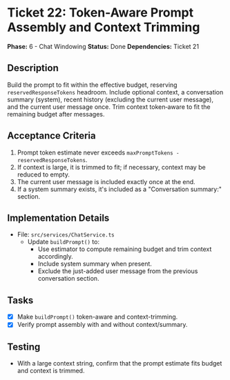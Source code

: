 # Ticket 22: Token-Aware Prompt Assembly and Context Trimming

**Phase:** 6 - Chat Windowing
**Status:** Done
**Dependencies:** Ticket 21

## Description
Build the prompt to fit within the effective budget, reserving `reservedResponseTokens` headroom. Include optional context, a conversation summary (system), recent history (excluding the current user message), and the current user message once. Trim context token‑aware to fit the remaining budget after messages.

## Acceptance Criteria
1. Prompt token estimate never exceeds `maxPromptTokens - reservedResponseTokens`.
2. If context is large, it is trimmed to fit; if necessary, context may be reduced to empty.
3. The current user message is included exactly once at the end.
4. If a system summary exists, it's included as a "Conversation summary:" section.

## Implementation Details
- File: `src/services/ChatService.ts`
  - Update `buildPrompt()` to:
    - Use estimator to compute remaining budget and trim context accordingly.
    - Include system summary when present.
    - Exclude the just-added user message from the previous conversation section.

## Tasks
- [x] Make `buildPrompt()` token-aware and context-trimming.
- [x] Verify prompt assembly with and without context/summary.

## Testing
- With a large context string, confirm that the prompt estimate fits budget and context is trimmed.

